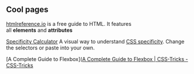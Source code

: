 ## Cool pages

[htmlreference.io](https://htmlreference.io/) is a free guide to HTML. It features all **elements** and **attributes**

[Specificity Calculator](https://specificity.keegan.st) A visual way to understand [CSS specificity](https://www.w3.org/TR/selectors-4/#specificity). Change the selectors or paste into your own.

[A Complete Guide to Flexbox]([A Complete Guide to Flexbox | CSS-Tricks - CSS-Tricks](https://css-tricks.com/snippets/css/a-guide-to-flexbox/)




